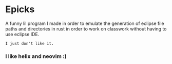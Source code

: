 # Epicks
A funny lil program I made in order to emulate the generation of eclipse file paths and directories in rust in order to work on classwork without having to use eclipse IDE.

`I just don't like it.`

### I like helix and neovim :)
